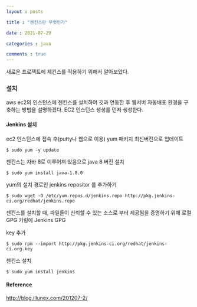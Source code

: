 ```yaml
---
layout : posts

title : "젠킨스란 무엇인가"

date : 2021-07-29

categories : java

comments : true
---
```




새로운 프로젝트에 제킨스를 적용하기 위해서 알아보았다.



### 설치

aws ec2의 인스턴스에 젠킨스를 설치하여 깃과 연동한 후 웹서버 자동배포 환경을 구축하는 방법을 설명하겠다. EC2 인스턴스 생성를 먼저 생성한다.

#### Jenkins 설치

ec2 인스턴스에 접속 후(putty나 웹으로 이용) yum 패키지 최신버전으로 업데이트

```
$ sudo yum -y update
```



젠킨스는 자바 8로 이루어져 있음으로 java 8 버전 설치

```
$ sudo yum install java-1.8.0
```



yum의 설치 경로인 jenkins repositor 를 추가하기

```
$ sudo wget -O /etc/yum.repos.d/jenkins.repo http://pkg.jenkins-ci.org/redhat/jenkins.repo
```



젠킨스를 설치할 때, 파일들이 신뢰할 수 있는 소스로 부터 제공됨을 증명하기 위해 로컬 GPG 키링에 Jenkins GPG 

key 추가

```
$ sudo rpm --import http://pkg.jenkins-ci.org/redhat/jenkins-ci.org.key
```



젠킨스 설치

```
$ sudo yum install jenkins
```





#### Reference

http://blog.illunex.com/201207-2/
